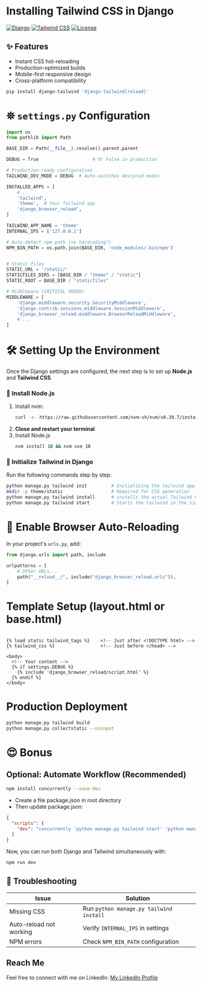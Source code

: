 # Installing Tailwind CSS in Django

[![Django](https://img.shields.io/badge/django-4.2-brightgreen)](https://www.djangoproject.com/)
[![Tailwind CSS](https://img.shields.io/badge/tailwind-3.3-38B2AC)](https://tailwindcss.com/)
[![License](https://img.shields.io/badge/license-MIT-blue)](LICENSE)

## ✨ Features
- Instant CSS hot-reloading
- Production-optimized builds
- Mobile-first responsive design
- Cross-platform compatibility

```bash
pip install django-tailwind 'django-tailwind[reload]'
```
# ⛯ `settings.py` Configuration

```python
import os
from pathlib import Path

BASE_DIR = Path(__file__).resolve().parent.parent

DEBUG = True                    # Or False in production

# Production-ready configuration
TAILWIND_DEV_MODE = DEBUG  # Auto-switches dev/prod modes

INSTALLED_APPS = [
    # ...
    'tailwind',
    'theme',  # Your Tailwind app
    'django_browser_reload',
]

TAILWIND_APP_NAME = 'theme'
INTERNAL_IPS = ['127.0.0.1']

# Auto-detect npm path (no hardcoding!)
NPM_BIN_PATH = os.path.join(BASE_DIR, 'node_modules/.bin/npm')


# Static files
STATIC_URL = '/static/'
STATICFILES_DIRS = [BASE_DIR / "theme" / "static"]
STATIC_ROOT = BASE_DIR / "staticfiles"

# Middleware (CRITICAL ORDER)
MIDDLEWARE = [
    'django.middleware.security.SecurityMiddleware',
    'django.contrib.sessions.middleware.SessionMiddleware',
    'django_browser_reload.middleware.BrowserReloadMiddleware',  
    # ...
]
```


# 🛠️ Setting Up the Environment

Once the Django settings are configured, the next step is to set up **Node.js** and **Tailwind CSS**.  


### 🔹 Install Node.js
1. Install nvm:
   ```bash
   curl -o- https://raw.githubusercontent.com/nvm-sh/nvm/v0.39.7/install.sh | bash

2. **Close and restart your terminal**
3. Install Node.js
    ```bash
    nvm install 18 && nvm use 18
    ```

### 🌟 Initialize Tailwind in Django

Run the following commands step by step:

```bash
python manage.py tailwind init         # Initializing the tailwind app. (Press Enter again to accept by default theme app)
mkdir -p theme/static                  # Required for CSS generation
python manage.py tailwind install      # installs the actual Tailwind CSS framework using npm
python manage.py tailwind start        # Starts the tailwind in the side terminal
```

# 🔄 Enable Browser Auto-Reloading
In your project's `urls.py`, add:

```python
from django.urls import path, include

urlpatterns = [
    # Other URLs...
    path("__reload__/", include("django_browser_reload.urls")),
]
```

# Template Setup (layout.html or base.html)

```django

{% load static tailwind_tags %}    <!-- Just after <!DOCTYPE html> -->
{% tailwind_css %}                 <!-- Just before </head> -->

<body>
  <!-- Your content -->
  {% if settings.DEBUG %}
    {% include 'django_browser_reload/script.html' %}
  {% endif %}
</body>
```

# Production Deployment
```bash
python manage.py tailwind build  
python manage.py collectstatic --noinput
```

# 😍 Bonus
## Optional: Automate Workflow  (Recommended)

```bash
npm install concurrently --save-dev
```
- Create a file package.json in root directory 
- Then update package.json:

```json
{
  "scripts": {
    "dev": "concurrently 'python manage.py tailwind start' 'python manage.py runserver'"
  }
}
```
Now, you can run both Django and Tailwind simultaneously with:

```bash
npm run dev
```

## 🚨 Troubleshooting

| Issue                      | Solution                      |
|----------------------------|-------------------------------|
| Missing CSS                | Run `python manage.py tailwind install` |
| Auto-reload not working    | Verify `INTERNAL_IPS` in settings |
| NPM errors                 | Check `NPM_BIN_PATH` configuration |

## Reach Me

Feel free to connect with me on LinkedIn: [My LinkedIn Profile](https://www.linkedin.com/in/ahmad-hussain-randhawa/) 
